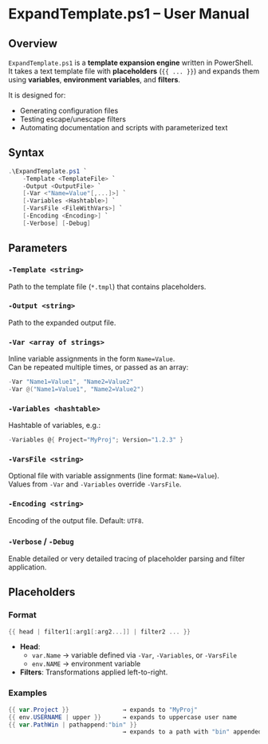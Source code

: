 
# ExpandTemplate.ps1 – User Manual

## Overview

`ExpandTemplate.ps1` is a **template expansion engine** written in PowerShell.  
It takes a text template file with **placeholders** (`{{ ... }}`) and expands them using **variables**, **environment variables**, and **filters**.

It is designed for:

* Generating configuration files
* Testing escape/unescape filters
* Automating documentation and scripts with parameterized text


## Syntax

~~~PowerShell
.\ExpandTemplate.ps1 `
    -Template <TemplateFile> `
    -Output <OutputFile> `
    [-Var <"Name=Value"[,...]>] `
    [-Variables <Hashtable>] `
    [-VarsFile <FileWithVars>] `
    [-Encoding <Encoding>] `
    [-Verbose] [-Debug]
~~~




## Parameters

### `-Template <string>`

Path to the template file (`*.tmpl`) that contains placeholders.

### `-Output <string>`

Path to the expanded output file.

### `-Var <array of strings>`

Inline variable assignments in the form `Name=Value`.  
Can be repeated multiple times, or passed as an array:

~~~PowerShell
-Var "Name1=Value1", "Name2=Value2"
-Var @("Name1=Value1", "Name2=Value2")
~~~

### `-Variables <hashtable>`

Hashtable of variables, e.g.:



~~~PowerShell
-Variables @{ Project="MyProj"; Version="1.2.3" }
~~~

### `-VarsFile <string>`

Optional file with variable assignments (line format: `Name=Value`).  
Values from `-Var` and `-Variables` override `-VarsFile`.

### `-Encoding <string>`

Encoding of the output file. Default: `UTF8`.

### `-Verbose` / `-Debug`

Enable detailed or very detailed tracing of placeholder parsing and filter application.

## Placeholders

### Format


~~~PowerShell
{{ head | filter1[:arg1[:arg2...]] | filter2 ... }}
~~~

-   **Head**:
    -   `var.Name` → variable defined via `-Var`, `-Variables`, or `-VarsFile`
    -   `env.NAME` → environment variable
-   **Filters**: Transformations applied left-to-right.
    

### Examples


~~~PowerShell
{{ var.Project }}               → expands to "MyProj"
{{ env.USERNAME | upper }}      → expands to uppercase user name
{{ var.PathWin | pathappend:"bin" }}
                                → expands to a path with "bin" appended
~~~









~~~PowerShell

~~~


~~~PowerShell

~~~


~~~PowerShell

~~~


~~~PowerShell

~~~


~~~PowerShell

~~~


~~~PowerShell

~~~


~~~PowerShell

~~~


~~~PowerShell

~~~


~~~PowerShell

~~~
